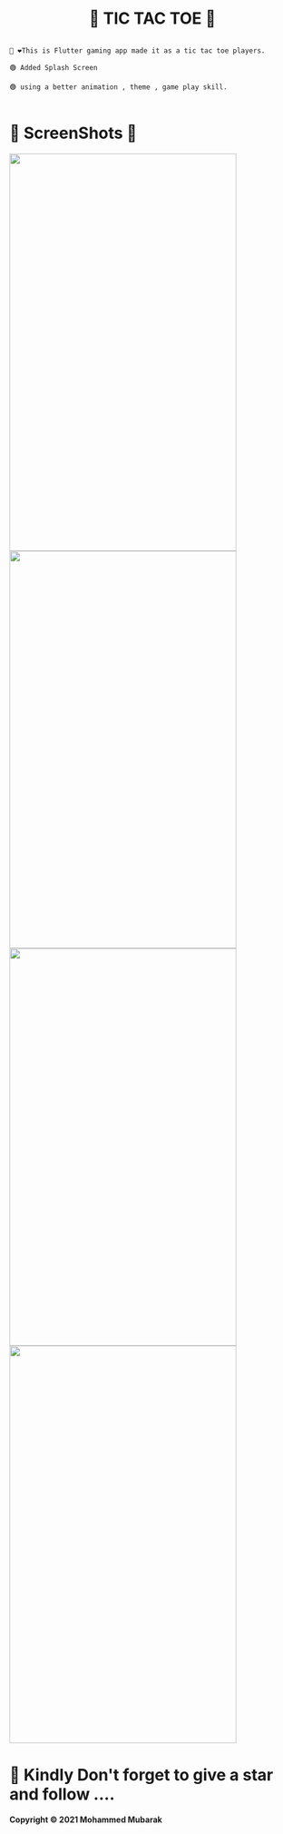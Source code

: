 <h1 align="center">🦾 TIC TAC TOE 👀</h1>  

```

👋 ❤️This is Flutter gaming app made it as a tic tac toe players.

🟢 Added Splash Screen

🟢 using a better animation , theme , game play skill.


```



##

# 🤳 ScreenShots 👀 




<img src="https://user-images.githubusercontent.com/44917891/106453599-906c4080-64af-11eb-856f-9d8aeac63c50.jpg" width="400" height="700">                 <img src="https://user-images.githubusercontent.com/44917891/106453609-94985e00-64af-11eb-9755-e5a5baf4a2eb.jpg" width="400" height="700"> 
<img src="https://user-images.githubusercontent.com/44917891/106453623-982be500-64af-11eb-9b6d-4d96ba8adbe4.jpg" width="400" height="700">                 <img src="https://user-images.githubusercontent.com/44917891/106453633-9a8e3f00-64af-11eb-82af-1442a3856e72.jpg" width="400" height="700"> 


##
 # 🔴 Kindly Don't forget to give a star and follow ....

<b>Copyright © 2021 Mohammed Mubarak</b>
